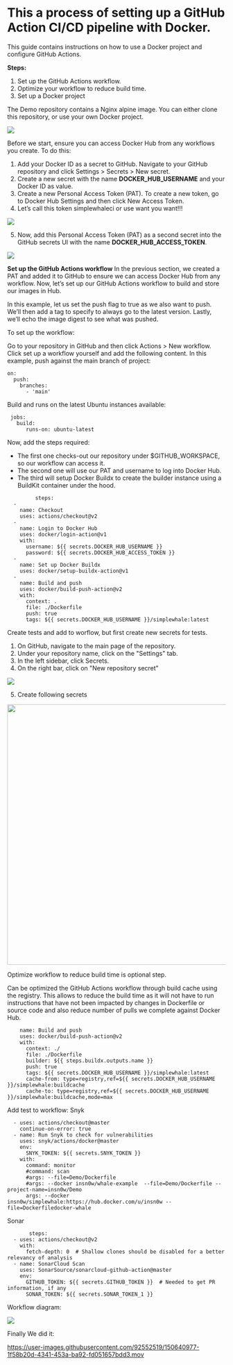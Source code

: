 # **This a process of setting up a GitHub Action CI/CD pipeline with Docker.**

This guide contains instructions on how to use a Docker project and configure GitHub Actions.

**Steps:**
 1. Set up the GitHub Actions workflow.
 2. Optimize your workflow to reduce build time.
 4. Set up a Docker project
 
 The Demo repository contains a Nginx alpine image. You can either clone this repository, or use your own Docker project.

<img src="images/1.png" wight=200>

Before we start, ensure you can access Docker Hub from any workflows you create. 
To do this:
 1. Add your Docker ID as a secret to GitHub. Navigate to your GitHub repository and click Settings > Secrets > New secret.
 2. Create a new secret with the name **DOCKER_HUB_USERNAME** and your Docker ID as value.
 3. Create a new Personal Access Token (PAT). To create a new token, go to Docker Hub Settings and then click New Access Token.
 4. Let’s call this token simplewhaleci or use want you want!!!
       
  <img src="images/github-access-token.png">
  
  5. Now, add this Personal Access Token (PAT) as a second secret into the GitHub secrets UI with the name **DOCKER_HUB_ACCESS_TOKEN**.
 
  <img src="images/github-secrets.png">   
  
   **Set up the GitHub Actions workflow**
In the previous section, we created a PAT and added it to GitHub to ensure we can access Docker Hub from any workflow. Now, let’s set up our GitHub Actions workflow to build and store our images in Hub.

In this example, let us set the push flag to true as we also want to push. We’ll then add a tag to specify to always go to the latest version. Lastly, we’ll echo the image digest to see what was pushed.

To set up the workflow:

Go to your repository in GitHub and then click Actions > New workflow.
Click set up a workflow yourself and add the following content.  In this example, push against the main branch of project:      

 
   
    on:
      push:
        branches:
          - 'main'

 Build and runs on the latest Ubuntu instances available:

 
   
     jobs:
       build:
          runs-on: ubuntu-latest
   
  
Now, add the steps required:

   - The first one checks-out our repository under $GITHUB_WORKSPACE, so our workflow can access it.
   - The second one will use our PAT and username to log into Docker Hub.
   - The third will setup Docker Buildx to create the builder instance using a BuildKit container under the hood.

  <!--- and --->
   
   
             steps:
      -
        name: Checkout 
        uses: actions/checkout@v2
      -
        name: Login to Docker Hub
        uses: docker/login-action@v1
        with:
          username: ${{ secrets.DOCKER_HUB_USERNAME }}
          password: ${{ secrets.DOCKER_HUB_ACCESS_TOKEN }}
      -
        name: Set up Docker Buildx
        uses: docker/setup-buildx-action@v1
      -
        name: Build and push
        uses: docker/build-push-action@v2
        with:
          context: .
          file: ./Dockerfile
          push: true
          tags: ${{ secrets.DOCKER_HUB_USERNAME }}/simplewhale:latest
   

Create tests and add to worflow, but first create new secrets for tests.

1. On GitHub, navigate to the main page of the repository.
2. Under your repository name, click on the "Settings" tab.
3. In the left sidebar, click Secrets.
4. On the right bar, click on "New repository secret" 

<img src="images/snyk_secret.png"> 

5. Create following secrets   

<img src="images/secrets.png" width="600"> 

Optimize workflow to reduce build time is optional step. 

Can be optimized the GitHub Actions workflow through build cache using the registry. This allows to reduce the build time as it will not have to run instructions that have not been impacted by changes in Dockerfile or source code and also reduce number of pulls we complete against Docker Hub.


        name: Build and push
        uses: docker/build-push-action@v2
        with:
          context: ./
          file: ./Dockerfile
          builder: ${{ steps.buildx.outputs.name }}
          push: true
          tags: ${{ secrets.DOCKER_HUB_USERNAME }}/simplewhale:latest
          cache-from: type=registry,ref=${{ secrets.DOCKER_HUB_USERNAME }}/simplewhale:buildcache
          cache-to: type=registry,ref=${{ secrets.DOCKER_HUB_USERNAME }}/simplewhale:buildcache,mode=max

Add test to workflow: 
Snyk

      - uses: actions/checkout@master
        continue-on-error: true
      - name: Run Snyk to check for vulnerabilities
        uses: snyk/actions/docker@master
        env:
          SNYK_TOKEN: ${{ secrets.SNYK_TOKEN }}
        with:
          command: monitor
          #command: scan
          #args: --file=Demo/Dockerfile
          #args: --docker insn0w/whale-example  --file=Demo/Dockerfile --project-name=insn0w/Demo
          args: --docker insn0w/simplewhale:https://hub.docker.com/u/insn0w --file=Dockerfiledocker-whale

Sonar
    
           steps:
      - uses: actions/checkout@v2
        with:
          fetch-depth: 0  # Shallow clones should be disabled for a better relevancy of analysis
      - name: SonarCloud Scan
        uses: SonarSource/sonarcloud-github-action@master
        env:
          GITHUB_TOKEN: ${{ secrets.GITHUB_TOKEN }}  # Needed to get PR information, if any
          SONAR_TOKEN: ${{ secrets.SONAR_TOKEN_1 }}
   


Workflow diagram: 

<img src="images/pipeline.png">

Finally We did it: 



https://user-images.githubusercontent.com/92552519/150640977-1f58b20d-4341-453a-ba92-fd051657bdd3.mov


